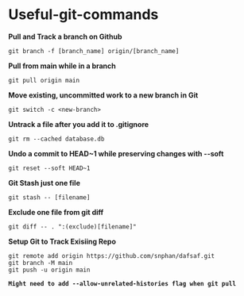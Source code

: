 # Useful-git-commands

**Pull and Track a branch on Github**

    git branch -f [branch_name] origin/[branch_name]


**Pull from main while in a branch**

    git pull origin main


**Move existing, uncommitted work to a new branch in Git**

    git switch -c <new-branch>

**Untrack a file after you add it to .gitignore**

    git rm --cached database.db

**Undo a commit to HEAD~1 while preserving changes with --soft**

    git reset --soft HEAD~1

**Git Stash just one file**
    
    git stash -- [filename]
    
**Exclude one file from git diff**
    
    git diff -- . ":(exclude)[filename]"

**Setup Git to Track Exisiing Repo**

    git remote add origin https://github.com/snphan/dafsaf.git
    git branch -M main
    git push -u origin main
    
**`Might need to add --allow-unrelated-histories flag when git pull`**
